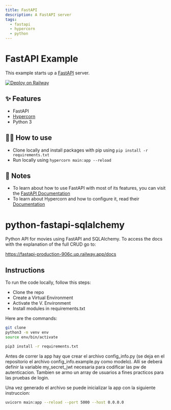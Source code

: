 ```yaml
---
title: FastAPI
description: A FastAPI server
tags:
  - fastapi
  - hypercorn
  - python
---
```


# FastAPI Example

This example starts up a [FastAPI](https://fastapi.tiangolo.com/) server.

[![Deploy on Railway](https://railway.app/button.svg)](https://railway.app/template/-NvLj4?referralCode=CRJ8FE)
## ✨ Features

- FastAPI
- [Hypercorn](https://hypercorn.readthedocs.io/)
- Python 3

## 💁‍♀️ How to use

- Clone locally and install packages with pip using `pip install -r requirements.txt`
- Run locally using `hypercorn main:app --reload`

## 📝 Notes

- To learn about how to use FastAPI with most of its features, you can visit the [FastAPI Documentation](https://fastapi.tiangolo.com/tutorial/)
- To learn about Hypercorn and how to configure it, read their [Documentation](https://hypercorn.readthedocs.io/)

# python-fastapi-sqlalchemy

Python API for movies using FastAPI and SQLAlchemy. To access the docs with the explanation of the full CRUD go to:

https://fastapi-production-906c.up.railway.app/docs

## Instructions 

To run the code locally, follow this steps:

- Clone the repo
- Create a Virtual Environment
- Activate the V. Environment
- Install modules in requirements.txt

Here are the commands:

```sh
git clone
python3 -m venv env
source env/bin/activate

pip3 install -r requirements.txt
```

Antes de correr la app hay que crear el archivo config_info.py (se deja en el repositorio el archivo config_info.example.py como modelo). Allí se deberá definir la variable my_secret_jwt necesaria para codificar las pw de autenticacion. Tambien se armo un array de usuarios a fines practicos para las pruebas de login.

Una vez generado el archivo se puede inicializar la app con la siguiente instruccion:

```sh
uvicorn main:app --reload --port 5000 --host 0.0.0.0
```